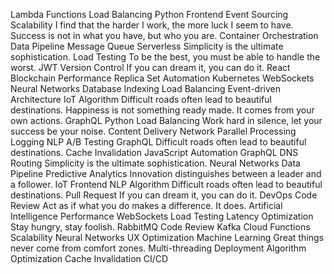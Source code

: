 Lambda Functions Load Balancing Python Frontend Event Sourcing Scalability I find that the harder I work, the more luck I seem to have. Success is not in what you have, but who you are. Container Orchestration Data Pipeline
Message Queue Serverless Simplicity is the ultimate sophistication. Load Testing To be the best, you must be able to handle the worst. JWT Version Control If you can dream it, you can do it. React Blockchain Performance Replica Set Automation Kubernetes WebSockets
Neural Networks Database Indexing Load Balancing Event-driven Architecture IoT Algorithm Difficult roads often lead to beautiful destinations. Happiness is not something ready made. It comes from your own actions. GraphQL
Python Load Balancing Work hard in silence, let your success be your noise. Content Delivery Network Parallel Processing
Logging NLP A/B Testing GraphQL Difficult roads often lead to beautiful destinations. Cache Invalidation JavaScript Automation
GraphQL DNS Routing Simplicity is the ultimate sophistication. Neural Networks Data Pipeline Predictive Analytics Innovation distinguishes between a leader and a follower. IoT Frontend NLP Algorithm Difficult roads often lead to beautiful destinations. Pull Request
If you can dream it, you can do it. DevOps Code Review Act as if what you do makes a difference. It does. Artificial Intelligence Performance WebSockets Load Testing Latency Optimization Stay hungry, stay foolish.
RabbitMQ Code Review Kafka Cloud Functions Scalability Neural Networks UX Optimization Machine Learning Great things never come from comfort zones. Multi-threading Deployment Algorithm Optimization Cache Invalidation CI/CD
